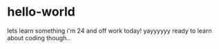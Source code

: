 # hello-world
lets learn something
i'm 24 and off work today! yayyyyyy ready to learn about coding though..
